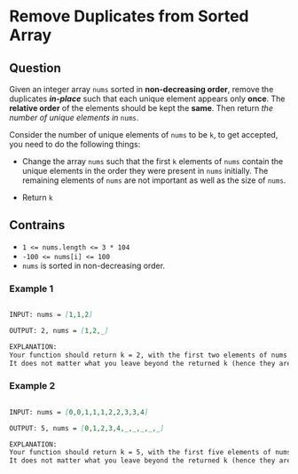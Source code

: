 # Remove Duplicates from Sorted Array

## Question

Given an integer array ```nums``` sorted in **non-decreasing order**, remove the duplicates **_in-place_** such that each unique element appears only **once**.
The **relative order** of the elements should be kept the **same**.
Then return _the number of unique elements in_ ```nums```.

Consider the number of unique elements of ```nums``` to be ```k```, to get accepted, you need to do the following things:

- Change the array ```nums``` such that the first ```k``` elements of ```nums``` contain the unique elements in the order they were present in ```nums``` initially. The remaining elements of ```nums``` are not important as well as the size of ```nums```.

- Return ```k```

## Contrains

- ```1 <= nums.length <= 3 * 104```
- ```-100 <= nums[i] <= 100```
- ```nums``` is sorted in non-decreasing order.

### Example 1

```markdown

INPUT: nums = [1,1,2]

OUTPUT: 2, nums = [1,2,_]

EXPLANATION:
Your function should return k = 2, with the first two elements of nums being 1 and 2 respectively.
It does not matter what you leave beyond the returned k (hence they are underscores).
```

### Example 2

```markdown

INPUT: nums = [0,0,1,1,1,2,2,3,3,4]

OUTPUT: 5, nums = [0,1,2,3,4,_,_,_,_,_]

EXPLANATION:
Your function should return k = 5, with the first five elements of nums being 0, 1, 2, 3, and 4 respectively.
It does not matter what you leave beyond the returned k (hence they are underscores).
```
